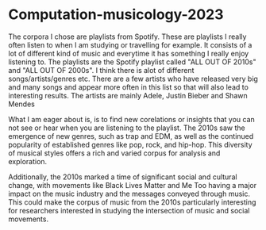 # Computation-musicology-2023

The corpora I chose are playlists from Spotify. These are playlists I really often listen to when I am studying or travelling for example. It consists of a lot of different kind of music and everytime it has something I really enjoy listening to. The playlists are the Spotify playlist called "ALL OUT OF 2010s" and "ALL OUT OF 2000s". I think there is alot of different songs/artists/genres etc. There are a few artists who have released very big and many songs and appear more often in this list so that will also lead to interesting results. The artists are mainly Adele, Justin Bieber and Shawn Mendes

What I am eager about is, is to find new corelations or insights that you can not see or hear when you are listening to the playlist. The 2010s saw the emergence of new genres, such as trap and EDM, as well as the continued popularity of established genres like pop, rock, and hip-hop. This diversity of musical styles offers a rich and varied corpus for analysis and exploration.

Additionally, the 2010s marked a time of significant social and cultural change, with movements like Black Lives Matter and Me Too having a major impact on the music industry and the messages conveyed through music. This could make the corpus of music from the 2010s particularly interesting for researchers interested in studying the intersection of music and social movements. 

